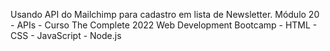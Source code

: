 Usando API do Mailchimp para cadastro em lista de Newsletter.
Módulo 20 - APIs - Curso The Complete 2022 Web Development Bootcamp - HTML - CSS - JavaScript - Node.js
